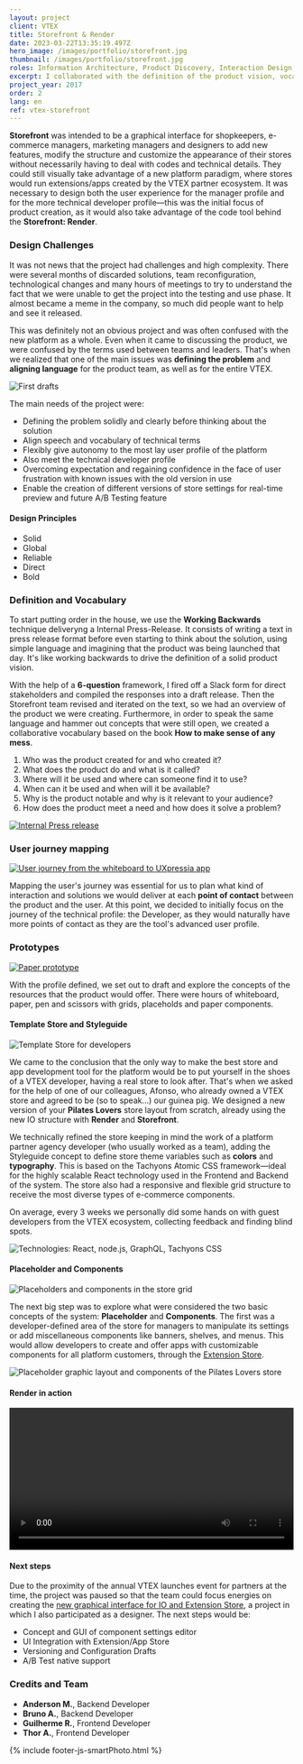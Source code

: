 ```yaml
---
layout: project
client: VTEX
title: Storefront & Render
date: 2023-03-22T13:35:19.497Z
hero_image: /images/portfolio/storefront.jpg
thumbnail: /images/portfolio/storefront.jpg
roles: Information Architecture, Product Discovery, Interaction Design, UI Design
excerpt: I collaborated with the definition of the product vision, vocabulary, user journey and developer experience of the tool for creating, developing and testing stores on the new version of the e-commerce platform
project_year: 2017
order: 2
lang: en
ref: vtex-storefront
---
```


<p class="ph2 f3 f2-ns lh-copy measure center tl tl-m tc-ns"><strong>Storefront</strong> was intended to be a graphical interface for shopkeepers, e-commerce managers, marketing managers and designers to add new features, modify the structure and customize the appearance of their stores without necessarily having to deal with codes and technical details. They could still visually take advantage of a new platform paradigm, where stores would run extensions/apps created by the VTEX partner ecosystem. It was necessary to design both the user experience for the manager profile and for the more technical developer profile—this was the initial focus of product creation, as it would also take advantage of the code tool behind the <strong>Storefront: Render</strong>.</p>

<h3 class="ph2 f2 f1-ns fw2 mv0 pt4 pt5-ns pb3 black-40 tc-ns">Design Challenges</h3>
<div class="cf ph2-ns">
  <div class="fl w-100 w-100-m w-50-ns ph3">
    <p class="measure center lh-copy black-50 mt1 mh0">
      It was not news that the project had challenges and high complexity. There were several months of discarded solutions, team reconfiguration, technological changes and many hours of meetings to try to understand the fact that we were unable to get the project into the testing and use phase. It almost became a meme in the company, so much did people want to help and see it released.</p>
    </div>
    <div class="fl w-100 w-100-m w-50-ns ph3">
      <p class="measure center lh-copy black-50 mt1 mh0">
        This was definitely not an obvious project and was often confused with the new platform as a whole. Even when it came to discussing the product, we were confused by the terms used between teams and leaders. That's when we realized that one of the main issues was <strong>defining the problem</strong> and <strong>aligning language</strong> for the product team, as well as for the entire VTEX.
      </p>
    </div>
  </div>

  <img src="/images/portfolio/storefront-whiteboard.jpg" alt="First drafts" class="dib mv1" />

  <div class="cf ph2-ns">
    <div class="fl w-100 w-100-m w-60-ns ph2 ph0-ns">
      <p class="black-50 measure center center-m mh0-ns lh-copy mt3">The main needs of the project were:</p>
      <ul class="black-50 measure center center-m mh0-ns lh-copy ma0 mt4 mt4-m mt3-ns">
        <li>Defining the problem solidly and clearly before thinking about the solution</li>
        <li>Align speech and vocabulary of technical terms</li>
        <li>Flexibly give autonomy to the most lay user profile of the platform</li>
        <li>Also meet the technical developer profile</li>
        <li>Overcoming expectation and regaining confidence in the face of user frustration with known issues with the old version in use</li>
        <li>Enable the creation of different versions of store settings for real-time preview and future A/B Testing feature</li>
      </ul>
    </div>
    <div class="fr w-100 w-100-m w-40-ns tc tc-m tr-ns">
      <h4 class="ph2 f2 fw3 mv0 pt5 pt5-m pt3-ns pb1 black-40">Design Principles</h4>
      <ul class="list pl0 measure lh-title mt2 f2 ph2 hot-pink">
        <li class="lh-copy pv2 ba bl-0 bt-0 br-0 b--dotted b--black-20">Solid</li>
        <li class="lh-copy pv2 ba bl-0 bt-0 br-0 b--dotted b--black-20">Global</li>
        <li class="lh-copy pv2 ba bl-0 bt-0 br-0 b--dotted b--black-20">Reliable</li>
        <li class="lh-copy pv2 ba bl-0 bt-0 br-0 b--dotted b--black-20">Direct</li>
        <li class="lh-copy pv2 ba bl-0 bt-0 br-0 b--dotted b--black-20">Bold</li>
      </ul>
    </div>
  </div>

  <h3 class="ph2 f2 f1-ns fw2 mv0 pt4 pt5-ns pb3 black-40 tc-ns">Definition and Vocabulary</h3>
  <div class="cf ph2-ns">
    <div class="fl w-100 w-100-m w-60-ns ph2 ph2-m ph0-ns">
      <p class="f4 f3-ns lh-copy black-50 measure center center-m mh0-ns mt0">To start putting order in the house, we use the <strong>Working Backwards</strong> technique deliveryng a Internal Press-Release. It consists of writing a text in press release format before even starting to think about the solution, using simple language and imagining that the product was being launched that day. It's like working backwards to drive the definition of a solid product vision.</p>
      <p class="f4 f3-ns lh-copy black-50 measure center center-m mh0-ns mt0">With the help of a <strong>6-question</strong> framework, I fired off a Slack form for direct stakeholders and compiled the responses into a draft release. Then the Storefront team revised and iterated on the text, so we had an overview of the product we were creating. Furthermore, in order to speak the same language and hammer out concepts that were still open, we created a collaborative vocabulary based on the book <strong>How to make sense of any mess</strong>.</p>
      </div>
      <div class="fl w-100 w-100-m w-40-ns">
        <ol class="measure lh-copy f4 f3-ns center center-m mh0-ns mt0 black-40">
          <li class="lh-copy pv2 ba bl-0 bt-0 br-0 b--dotted b--black-20">Who was the product created for and who created it?</li>
          <li class="lh-copy pv2 ba bl-0 bt-0 br-0 b--dotted b--black-20">What does the product do and what is it called?</li>
          <li class="lh-copy pv2 ba bl-0 bt-0 br-0 b--dotted b--black-20">Where will it be used and where can someone find it to use?</li>
          <li class="lh-copy pv2 ba bl-0 bt-0 br-0 b--dotted b--black-20">When can it be used and when will it be available?</li>
          <li class="lh-copy pv2 ba bl-0 bt-0 br-0 b--dotted b--black-20">Why is the product notable and why is it relevant to your audience?</li>
          <li class="lh-copy pv2 ba bl-0 bt-0 br-0 b--dotted b--black-20">How does the product meet a need and how does it solve a problem?</li>
        </ol>
      </div>
    </div>

  <a href="/images/portfolio/storefront-pr.jpg" class="js-smartPhoto mv4" data-group="ai">
    <img src="/images/portfolio/storefront-pr-small.jpg" alt="Internal Press release" class="dib" />
  </a>

  <h3 class="ph2 f2 f1-ns fw2 mv0 pt4 pt5-ns pb3 black-40 tc-ns">User journey mapping</h3>
  <a href="/images/portfolio/storefront-jorney.jpg" class="js-smartPhoto mv4" data-group="ai">
    <img src="/images/portfolio/storefront-jorney-small.jpg" alt="User journey from the whiteboard to UXpressia app" class="dib" />
  </a>
  <div class="w-100 w-100-m w-50-ns center ph2 ph2-m ph4-ns">
    <p class="f4 f3-ns measure center lh-copy black-50 mt0">Mapping the user's journey was essential for us to plan what kind of interaction and solutions we would deliver at each <strong>point of contact</strong> between the product and the user. At this point, we decided to initially focus on the journey of the technical profile: the Developer, as they would naturally have more points of contact as they are the tool's advanced user profile.</p>
  </div>

  <h3 class="ph2 f2 f1-ns fw2 mv0 pt4 pt5-ns pb3 black-40 tc-ns">Prototypes</h3>
  <div class="cf ph4-ns">
    <div class="fl w-100 w-100-m w-70-ns">
      <a href="/images/portfolio/storefront-papel.jpg" class="js-smartPhoto mv4" data-group="prototipo">
        <img src="/images/portfolio/storefront-papel-small.jpg" alt="Paper prototype" class="dib" />
      </a>
    </div>
    <div class="fl w-100 w-100-m w-30-ns ph2 ph2-m ph4-ns">
      <p class="f4 f3-ns measure center center-m mh0-ns lh-copy black-50">With the profile defined, we set out to draft and explore the concepts of the resources that the product would offer. There were hours of whiteboard, paper, pen and scissors with grids, placeholds and paper components.</p>
    </div>
  </div>

  <h4 class="ph2 f2 f1-ns fw2 mv0 pt4 pt5-ns pb3 black-40 tc-ns">Template Store and Styleguide</h4>

  <div class="cf ph4-ns">
    <div class="fl w-100 w-100-m w-50-ns">
      <img src="/images/portfolio/storefront-pilates-devices.jpg" alt="Template Store for developers" class="dib mb3" />
    </div>
    <div class="fl w-100 w-100-m w-50-ns ph2 ph2-m ph4-ns">
      <p class="f4 f3-ns measure center center-m mh0-ns lh-copy black-50 mt0-ns">We came to the conclusion that the only way to make the best store and app development tool for the platform would be to put yourself in the shoes of a VTEX developer, having a real store to look after. That's when we asked for the help of one of our colleagues, Afonso, who already owned a VTEX store and agreed to be (so to speak...) our guinea pig. We designed a new version of your <strong>Pilates Lovers</strong> store layout from scratch, already using the new IO structure with <strong>Render</strong> and <strong>Storefront</strong>.</p>
    </div>
  </div>
  <div class="cf ph4-ns pv4-ns">
    <div class="fl w-100 w-100-m w-50-ns ph2 ph2-m ph4-ns">
      <p class="f4 f3-ns measure center center-m mh0-ns lh-copy black-50 mt0-ns">We technically refined the store keeping in mind the work of a platform partner agency developer (who usually worked as a team), adding the Styleguide concept to define store theme variables such as <strong>colors</strong> and <strong>typography</strong>. This is based on the Tachyons Atomic CSS framework—ideal for the highly scalable React technology used in the Frontend and Backend of the system. The store also had a responsive and flexible grid structure to receive the most diverse types of e-commerce components.</p>
      <p class="f4 f3-ns measure center center-m mh0-ns lh-copy black-50">
        On average, every 3 weeks we personally did some hands on with guest developers from the VTEX ecosystem, collecting feedback and finding blind spots.</p>
      </div>
      <div class="fl w-100 w-100-m w-50-ns ph2 ph2-m ph4-ns">
        <img src="/images/portfolio/storefront-store-styleguide.jpg" alt="Technologies: React, node.js, GraphQL, Tachyons CSS" class="dib mb3" />
      </div>
    </div>

  <h4 class="ph2 f2 f1-ns fw2 mv0 pt4 pt5-ns pb3 black-40 tc-ns">Placeholder and Components</h4>
  <img src="/images/portfolio/storefront-iso.jpg" alt="Placeholders and components in the store grid" class="dib mv1" />

  <div class="w-100 w-100-m w-50-ns center ph2 ph2-m ph4-ns">
    <p class="f4 f3-ns measure center lh-copy black-50 mt3">The next big step was to explore what were considered the two basic concepts of the system: <strong>Placeholder</strong> and <strong>Components</strong>. The first was a developer-defined area of the store for managers to manipulate its settings or add miscellaneous components like banners, shelves, and menus. This would allow developers to create and offer apps with customizable components for all platform customers, through the <a href="../vtex-io-en/" class="link hot-pink hover-black underline-hover">Extension Store</a>.</p>
  </div>
  <img src="/images/portfolio/storefront-store-placeholder.jpg" alt="Placeholder graphic layout and components of the Pilates Lovers store" class="dib mv1" />

  <h4 class="ph2 f2 f1-ns fw2 mv0 pt4 pt5-ns pb3 black-40 tc-ns">Render in action</h4>

  <div class="w-100 center ph2-ns">
    <video controls width="100%" class="db mb3">
      <source src="/images/portfolio/storefront-render.mp4"
      type="video/mp4">
    </video>
  </div>

  <h4 class="ph2 f2 f1-ns fw2 mv0 pt4 pt5-ns pb3 black-40 tc-ns">Next steps</h4>

  <p class="f4 f3-ns measure center ph2 ph2-m ph4-ns lh-copy black-50 mt0">Due to the proximity of the annual VTEX launches event for partners at the time, the project was paused so that the team could focus energies on creating the <a href="../vtex-io-en/" class="link hot-pink hover-black underline-hover">new graphical interface for IO and Extension Store</a>, a project in which I also participated as a designer. The next steps would be:</p>
  <ul class="list measure lh-copy f4 f3-ns center ph2 ph2-m ph6-ns mt0 black-40">
    <li class="lh-copy pv2 ba bl-0 bt-0 br-0 b--dotted b--black-20">Concept and GUI of component settings editor</li>
    <li class="lh-copy pv2 ba bl-0 bt-0 br-0 b--dotted b--black-20">UI Integration with Extension/App Store</li>
    <li class="lh-copy pv2 ba bl-0 bt-0 br-0 b--dotted b--black-20">Versioning and Configuration Drafts</li>
    <li class="lh-copy pv2 ba bl-0 bt-0 br-0 b--dotted b--black-20">A/B Test native support</li>
  </ul>

  <section class="tc">
    <h3 class="f3 f2-ns fw2 mv0 pt4 pt5-ns pb1 black-40">Credits and Team</h3>
    <ul class="lh-copy black-50 f4 list pa0">
      <li><strong>Anderson M.</strong>, Backend Developer</li>
      <li><strong>Bruno A.</strong>, Backend Developer</li>
      <li><strong>Guilherme R.</strong>, Frontend Developer</li>
      <li><strong>Thor A.</strong>, Frontend Developer</li>
    </ul>
  </section>

  {% include footer-js-smartPhoto.html %}
